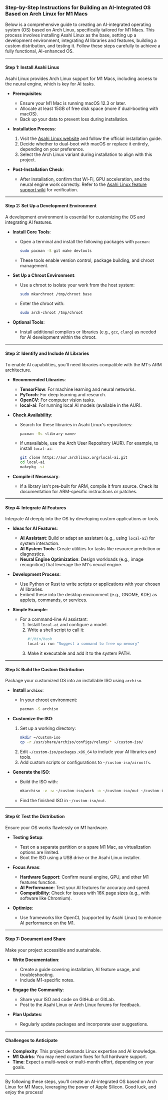 ### Step-by-Step Instructions for Building an AI-Integrated OS Based on Arch Linux for M1 Macs

Below is a comprehensive guide to creating an AI-integrated operating system (OS) based on Arch Linux, specifically tailored for M1 Macs. This process involves installing Asahi Linux as the base, setting up a development environment, integrating AI libraries and features, building a custom distribution, and testing it. Follow these steps carefully to achieve a fully functional, AI-enhanced OS.

---

#### **Step 1: Install Asahi Linux**
Asahi Linux provides Arch Linux support for M1 Macs, including access to the neural engine, which is key for AI tasks.

- **Prerequisites**:
  - Ensure your M1 Mac is running macOS 12.3 or later.
  - Allocate at least 15GB of free disk space (more if dual-booting with macOS).
  - Back up your data to prevent loss during installation.

- **Installation Process**:
  1. Visit the [Asahi Linux website](https://asahilinux.org/) and follow the official installation guide.
  2. Decide whether to dual-boot with macOS or replace it entirely, depending on your preference.
  3. Select the Arch Linux variant during installation to align with this project.

- **Post-Installation Check**:
  - After installation, confirm that Wi-Fi, GPU acceleration, and the neural engine work correctly. Refer to the [Asahi Linux feature support wiki](https://github.com/AsahiLinux/docs/wiki/M1-Series-Feature-Support) for verification.

---

#### **Step 2: Set Up a Development Environment**
A development environment is essential for customizing the OS and integrating AI features.

- **Install Core Tools**:
  - Open a terminal and install the following packages with `pacman`:
    ```bash
    sudo pacman -S git make devtools
    ```
  - These tools enable version control, package building, and chroot management.

- **Set Up a Chroot Environment**:
  - Use a chroot to isolate your work from the host system:
    ```bash
    sudo mkarchroot /tmp/chroot base
    ```
  - Enter the chroot with:
    ```bash
    sudo arch-chroot /tmp/chroot
    ```

- **Optional Tools**:
  - Install additional compilers or libraries (e.g., `gcc`, `clang`) as needed for AI development within the chroot.

---

#### **Step 3: Identify and Include AI Libraries**
To enable AI capabilities, you'll need libraries compatible with the M1's ARM architecture.

- **Recommended Libraries**:
  - **TensorFlow**: For machine learning and neural networks.
  - **PyTorch**: For deep learning and research.
  - **OpenCV**: For computer vision tasks.
  - **local-ai**: For running local AI models (available in the AUR).

- **Check Availability**:
  - Search for these libraries in Asahi Linux's repositories:
    ```bash
    pacman -Ss <library-name>
    ```
  - If unavailable, use the Arch User Repository (AUR). For example, to install `local-ai`:
    ```bash
    git clone https://aur.archlinux.org/local-ai.git
    cd local-ai
    makepkg -si
    ```

- **Compile if Necessary**:
  - If a library isn't pre-built for ARM, compile it from source. Check its documentation for ARM-specific instructions or patches.

---

#### **Step 4: Integrate AI Features**
Integrate AI deeply into the OS by developing custom applications or tools.

- **Ideas for AI Features**:
  - **AI Assistant**: Build or adapt an assistant (e.g., using `local-ai`) for system interaction.
  - **AI System Tools**: Create utilities for tasks like resource prediction or diagnostics.
  - **Neural Engine Optimization**: Design workloads (e.g., image recognition) that leverage the M1's neural engine.

- **Development Process**:
  - Use Python or Rust to write scripts or applications with your chosen AI libraries.
  - Embed these into the desktop environment (e.g., GNOME, KDE) as applets, commands, or services.

- **Simple Example**:
  - For a command-line AI assistant:
    1. Install `local-ai` and configure a model.
    2. Write a shell script to call it:
       ```bash
       #!/bin/bash
       local-ai run "Suggest a command to free up memory"
       ```
    3. Make it executable and add it to the system PATH.

---

#### **Step 5: Build the Custom Distribution**
Package your customized OS into an installable ISO using `archiso`.

- **Install `archiso`**:
  - In your chroot environment:
    ```bash
    pacman -S archiso
    ```

- **Customize the ISO**:
  1. Set up a working directory:
     ```bash
     mkdir ~/custom-iso
     cp -r /usr/share/archiso/configs/releng/* ~/custom-iso/
     ```
  2. Edit `~/custom-iso/packages.x86_64` to include your AI libraries and tools.
  3. Add custom scripts or configurations to `~/custom-iso/airootfs`.

- **Generate the ISO**:
  - Build the ISO with:
    ```bash
    mkarchiso -v -w ~/custom-iso/work -o ~/custom-iso/out ~/custom-iso
    ```
  - Find the finished ISO in `~/custom-iso/out`.

---

#### **Step 6: Test the Distribution**
Ensure your OS works flawlessly on M1 hardware.

- **Testing Setup**:
  - Test on a separate partition or a spare M1 Mac, as virtualization options are limited.
  - Boot the ISO using a USB drive or the Asahi Linux installer.

- **Focus Areas**:
  - **Hardware Support**: Confirm neural engine, GPU, and other M1 features function.
  - **AI Performance**: Test your AI features for accuracy and speed.
  - **Compatibility**: Check for issues with 16K page sizes (e.g., with software like Chromium).

- **Optimize**:
  - Use frameworks like OpenCL (supported by Asahi Linux) to enhance AI performance on the M1.

---

#### **Step 7: Document and Share**
Make your project accessible and sustainable.

- **Write Documentation**:
  - Create a guide covering installation, AI feature usage, and troubleshooting.
  - Include M1-specific notes.

- **Engage the Community**:
  - Share your ISO and code on GitHub or GitLab.
  - Post to the Asahi Linux or Arch Linux forums for feedback.

- **Plan Updates**:
  - Regularly update packages and incorporate user suggestions.

---

#### **Challenges to Anticipate**
- **Complexity**: This project demands Linux expertise and AI knowledge.
- **M1 Quirks**: You may need custom fixes for full hardware support.
- **Time**: Expect a multi-week or multi-month effort, depending on your goals.

---

By following these steps, you'll create an AI-integrated OS based on Arch Linux for M1 Macs, leveraging the power of Apple Silicon. Good luck, and enjoy the process!